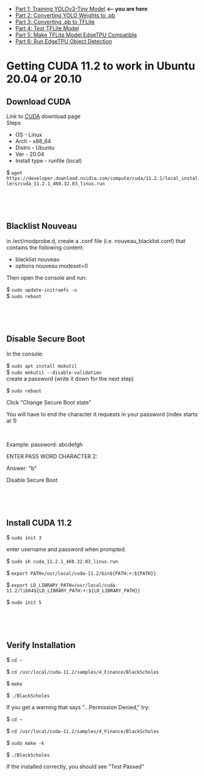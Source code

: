 * [Part 1: Training YOLOv3-Tiny Model](https://github.com/jeremycperez/Senior-Design-F20-W21/tree/master/Main/Image%20Processing/Training/(1)%20darknet%20(by%20pjreddie)) **<-- you are here**<br>
* [Part 2: Converting YOLO Weights to .pb](https://github.com/jeremycperez/Senior-Design-F20-W21/tree/master/Main/Image%20Processing/Training/(2)%20YOLOv3-Tiny%20to%20.pb)<br>
* [Part 3: Converting .pb to TFLite](https://github.com/jeremycperez/Senior-Design-F20-W21/tree/master/Main/Image%20Processing/Training/(3)%20.pb%20to%20TFLite)<br>
* [Part 4: Test TFLite Model](https://github.com/jeremycperez/Senior-Design-F20-W21/tree/master/Main/Image%20Processing/Training/(4)%20Test%20TFLite%20Model)<br>
* [Part 5: Make TFLite Model EdgeTPU Compatible](https://github.com/jeremycperez/Senior-Design-F20-W21/tree/master/Main/Image%20Processing/Training/(5)%20Compile%20on%20EdgeTPU)<br>
* [Part 6: Run EdgeTPU Object Detection](https://github.com/jeremycperez/Senior-Design-F20-W21/tree/master/Main/Image%20Processing/Training/(6)%20Test%20Edge-compatible%20TFlite%20Model)<br>

# Getting CUDA 11.2 to work in Ubuntu 20.04 or 20.10
## Download CUDA
  Link to [CUDA](https://developer.nvidia.com/cuda-downloads) download page<br>
  Steps
* OS - Linux
* Arch - x86_64
* Distro - Ubuntu
* Ver - 20.04
* Install type - runfile (local)<br>
<p>$ <code>wget https://developer.download.nvidia.com/compute/cuda/11.2.1/local_installers/cuda_11.2.1_460.32.03_linux.run</code>
<p><br><p><br>

## Blacklist Nouveau
in /ect/modprobe.d, create a .conf file (i.e. nouveau_blacklist.conf) that contains the following content:
* blacklist nouveau
* options nouveau modeset=0
<p>Then open the console and run:<br>
<p>$ <code>sudo update-initramfs -u</code><br>
$ <code>sudo reboot</code>
<p><br><p><br>

## Disable Secure Boot
In the console:
<p>$ <code>sudo apt install mokutil</code><br>
$ <code>sudo mokutil --disable-validation</code><br>
create a password (write it down for the next step)<br>
<p>$ <code>sudo reboot</code><br>
<p>Click "Change Secure Boot state"<br>
<p>You will have to end the character it requests in your password (index starts at 1)<br>
<p><br>
<p>Example: password: abcdefgh<br>
<p>ENTER PASS WORD CHARACTER 2: <br>
<p>Answer: "b"<br>      
<p>Disable Secure Boot<br>
<p><br><p><br>

## Install CUDA 11.2
<p>$ <code>sudo init 3</code>
<p>enter username and password when prompted. 
<p>$ <code>sudo sh cuda_11.2.1_460.32.03_linux.run</code>
<p>$ <code>export PATH=/usr/local/cuda-11.2/bin${PATH:+:${PATH}}</code>
<p>$ <code>export LD_LIBRARY_PATH=/usr/local/cuda-11.2/lib64${LD_LIBRARY_PATH:+:${LD_LIBRARY_PATH}}</code>
<p>$ <code>sudo init 5</code>
<p><br><p><br>

## Verify Installation
<p>$ <code>cd ~</code>
<p>$ <code>cd /usr/local/cuda-11.2/samples/4_Finance/BlackScholes</code>
<p>$ <code>make</code>
<p>$ <code>./BlackScholes</code>
<p>If you get a warning that says "...Permission Denied," try:
<p>$ <code>cd ~</code>
<p>$ <code>cd /usr/local/cuda-11.2/samples/4_Finance/BlackScholes</code>
<p>$ <code>sudo make -k</code>
<p>$ <code>./BlackScholes</code>
<p>If the installed correctly, you should see "Test Passed"
